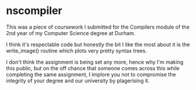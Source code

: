 # nscompiler

This was a piece of coursework I submitted for the Compilers module of the 2nd year of my Computer Science degree at Durham.

I think it's respectable code but honestly the bit I like the most about it is the write_image() routine which plots very pretty syntax trees.

I don't think the assignment is being set any more, hence why I'm making this public, but on the off chance that someone comes across this while completing the same assignment, I implore you not to compromise the integrity of your degree and our university by plagerising it.
